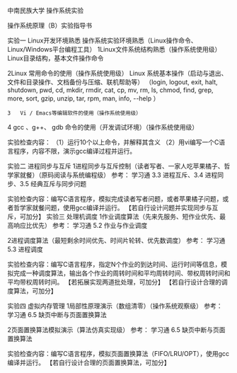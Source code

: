 中南民族大学 操作系统实验

操作系统原理（B）实验指导书

实验一  Linux开发环境熟悉
操作系统实验环境熟悉（Linux操作命令、Linux/Windows平台编程工具）
1Linux文件系统结构熟悉（操作系统使用级）
Linux目录结构，基本文件操作命令

2Linux 常用命令的使用（操作系统使用级）
Linux 系统基本操作（启动与退出、文件和目录操作、文档备份与压缩、联机帮助等）
（login, logout, exit, halt, shutdown, pwd, cd, mkdir, rmdir, cat, cp, mv, rm, ls, chmod, find, grep, more, sort, gzip, unzip, tar, rpm, man, info, --help ）

 	3  	Vi / Emacs等编辑软件的使用（操作系统使用级）

4  gcc 、g++、 gdb 命令的使用（开发调试环境）（操作系统使用级）


实验检查内容：
（1）运行10个以上命令，并解释其含义
（2）用vi编写一个C语言程序，内容不限，演示gcc编译过程并运行。

实验二  进程同步与互斥
1进程同步与互斥控制（读者写者、一家人吃苹果橘子、哲学家就餐）（原码阅读与系统编程级）
参考：	学习通 3.3 进程互斥、3.4 进程同步、3.5 经典互斥与同步问题

实验检查内容：编写C语言程序，模拟完成读者写者问题，或者苹果橘子问题，或者哲学家就餐问题，使用gcc编译并运行。
【若自行设计问题并实现同步与互斥，可加分】
实验三  处理机调度
1作业调度算法（先来先服务、短作业优先、最高响应比优先）
参考：	 学习通 5.2 作业与作业调度

2进程调度算法（最短剩余时间优先、时间片轮转、优先数调度）
参考：	 学习通 5.3 进程调度

实验检查内容：编写C语言程序，指定N个作业的到达时间、运行时间等信息，模拟完成一种调度算法，输出各个作业的周转时间和平均周转时间、带权周转时间和平均带权周转时间。
【若拓展实现两道批处理，可加分】
【若自行设计合理的调度算法，可加分】


实验四 虚拟内存管理
1局部性原理演示（数组清零）（操作系统观察级）
参考：  学习通 6.5 缺页中断与页面置换算法

2页面置换算法模拟演示（算法仿真实现级）
参考：  学习通 6.5 缺页中断与页面置换算法


实验检查内容：编写C语言程序，模拟页面置换算法（FIFO/LRU/OPT），使用gcc编译并运行。
【若自行设计合理的页面置换算法，可加分】
